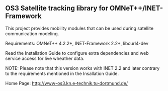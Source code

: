 OS3 Satellite tracking library for OMNeT++/INET-Framework
-------------------------------------------------------------

This project provides mobility modules that can be used during satellite 
communication modeling.

Requirements: OMNeT++ 4.2.2+, INET-Framework 2.2+, libcurl4-dev

Read the Installation Guide to configure extra dependencies and web service
access for live wheather data.

NOTE: Please note that this version works with INET 2.2 and later contrary to the
      requirements mentioned in the Insallation Guide.

Home Page: http://www-os3.kn.e-technik.tu-dortmund.de/

